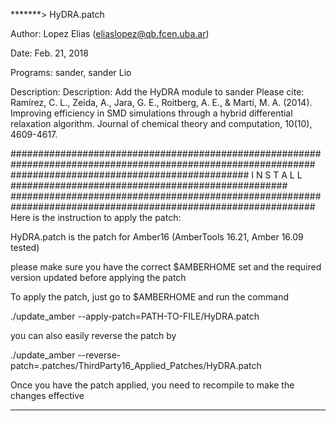 *******> HyDRA.patch

 Author: Lopez Elias (eliaslopez@qb.fcen.uba.ar)

 Date: Feb. 21, 2018

 Programs: sander, sander Lio

 Description: Description:  Add the HyDRA  module to sander
Please cite: 
        Ramírez, C. L., Zeida, A., Jara, G. E., Roitberg, A. E., & Martí, M. A. (2014). Improving efficiency in SMD simulations through a hybrid differential relaxation algorithm. Journal of chemical theory and computation, 10(10), 4609-4617.

###############################################################################################################
###########################################   I N S T A L L  ##################################################
###############################################################################################################
Here is the instruction to apply the patch:

HyDRA.patch is the patch for Amber16 (AmberTools 16.21, Amber 16.09 tested)

please make sure you have the correct $AMBERHOME set and the required version updated before applying the patch

To apply the patch, just go to $AMBERHOME and run the command

./update_amber --apply-patch=PATH-TO-FILE/HyDRA.patch

you can also easily reverse the patch by

./update_amber --reverse-patch=.patches/ThirdParty16_Applied_Patches/HyDRA.patch

Once you have the patch applied, you need to recompile to make the changes effective

****************************************************************************************************************
